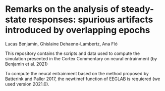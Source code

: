 # Remarks on the analysis of steady-state responses: spurious artifacts introduced by overlapping epochs
Lucas Benjamin, Ghislaine Dehaene-Lambertz, Ana Fló

This repository contains the scripts and data used to compute the simulation presented in the Cortex Commentary on neural entrainment (by Benjamin et al. 2021)

To compute the neural entrainment based on the method proposed by Batterink and Paller 2017, the newtimef function of EEGLAB is requiered (we used version 2021.0). 
